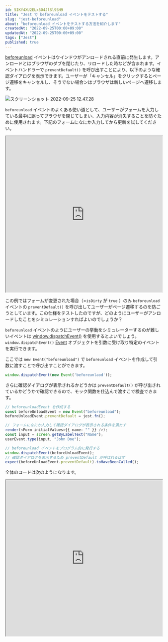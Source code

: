 ```yaml
---
id: 5IKf4XU2ELx5O4JlSl9SH9
title: "Jest で beforeunload イベントをテストする"
slug: "jest-beforeunload"
about: "beforeunload イベントをテストする方法を紹介します"
createdAt: "2022-09-25T00:00+09:00"
updatedAt: "2022-09-25T00:00+09:00"
tags: ["Jest"]
published: true
---
```

[beforeunload](https://developer.mozilla.org/ja/docs/Web/API/Window/beforeunload_event) イベントはウインドウがアンロードされる直前に発生します。アンロードとはブラウザのダブを閉じたり、リロードした時などが含まれます。イベントハンドラーで `preventDefault()` を呼び出すことにより、以下のような確認ダイアログを表示できます。ユーザーが「キャンセル」をクリックするとページ遷移をキャンセルし、そうでない場合ンはブラウザは新しいページへ遷移します。

![スクリーンショット 2022-09-25 12.47.28](//images.ctfassets.net/in6v9lxmm5c8/3MRL4RPGLnUaaihBqqF5QG/cd3a916d11d0add4790094541c6fefd9/____________________________2022-09-25_12.47.28.png)

`beforeunload` イベントのよくある使い道として、ユーザーがフォームを入力している最中に誤ってブラウザを閉じてしまい、入力内容が消失することを防ぐために使用されます。下記のフォームになにか入力してから更新を試してください。

<iframe src="https://stackblitz.com/edit/react-ts-ef2qbb?embed=1&file=Form.tsx" height="500" width="100%"></iframe>

この例ではフォームが変更された場合（=`isDirty` が `true` ）のみ `beforeunload` イベントの `preventDefault()` を呼び出してユーザーがページ遷移するのを防ごうとしています。この仕様をテストしたのですが、どのようにユーザーがアンロードしたことをシミュレーションすればよいのでしょうか？

`beforeunload` イベントのようにユーザーの挙動をシミュレーターするのが難しいイベントは [window.dispatchEvent()](https://developer.mozilla.org/ja/docs/Web/API/EventTarget/dispatchEvent) を使用するとよいでしょう。 `window.dispatchEvent()` [Event](https://developer.mozilla.org/ja/docs/Web/API/Event) オブジェクトを引数に受け取り特定のイベントを実行できます。

ここでは `new Event("beforeunload")` で `beforeunload` イベントを作成して引数に渡すことで呼び出すことができます。

```ts
window.dispatchEvent(new Event('beforeunlaod'));
```

さらに確認ダイアログが表示されるかどうかは `preventDefault()` が呼び出されているかどうかで確認できるので、モック関数を仕込んで渡すこで検査できます。

```ts
// beforeunloadEvent を作成する
const beforeUnloadEvent = new Event("beforeunload");
beforeUnloadEvent.preventDefault = jest.fn();

// フォームになにか入力して確認ダイアログが表示される条件を満たす
render(<Form initialValues={{ name: "" }} />);
const input = screen.getByLabelText("Name");
userEvent.type(input, "John Doe");

// beforeunload イベントをプログラム的に発行する
window.dispatchEvent(beforeUnloadEvent);
// 確認ダイアログを表示するため preventDefault が呼ばれるはず
expect(beforeUnloadEvent.preventDefault).toHaveBeenCalled();
```

全体のコードは次のようになります。

<iframe src="https://stackblitz.com/edit/react-ts-ef2qbb?embed=1&file=Form.spec.tsx" height="500" width="100%"></iframe>

